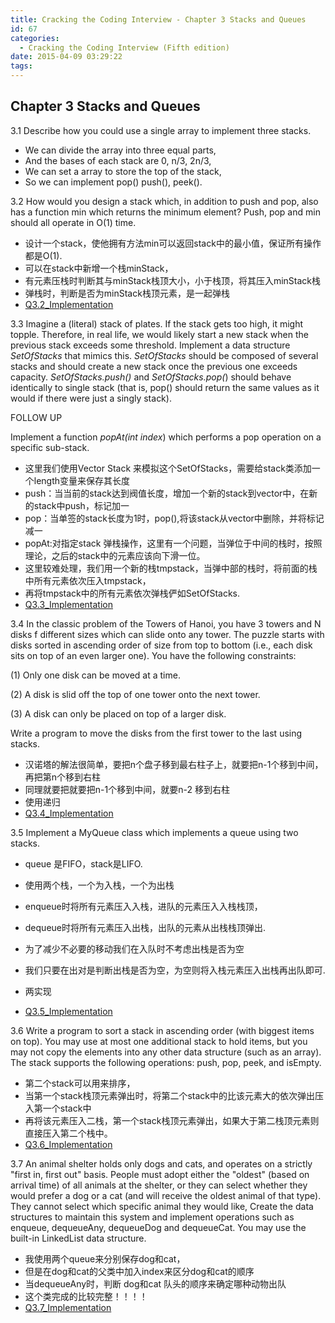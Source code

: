 ```yaml
---
title: Cracking the Coding Interview - Chapter 3 Stacks and Queues
id: 67
categories:
  - Cracking the Coding Interview (Fifth edition)
date: 2015-04-09 03:29:22
tags:
---
```


## Chapter 3 Stacks and Queues

3.1 Describe how you could use a single array to implement three stacks.

*   We can divide the array into three equal parts,
*   And the bases of each stack are 0, n/3, 2n/3,
*   We can set a array to store the top of the stack,
*   So we can implement pop() push(), peek().

3.2 How would you design a stack which, in addition to push and pop, also has a function min which returns the minimum element? Push, pop and min should all operate in O(1) time.

* 设计一个stack，使他拥有方法min可以返回stack中的最小值，保证所有操作都是O(1).
*   可以在stack中新增一个栈minStack，
*   有元素压栈时判断其与minStack栈顶大小，小于栈顶，将其压入minStack栈
*   弹栈时，判断是否为minStack栈顶元素，是一起弹栈
*   [Q3.2_Implementation](https://github.com/godlzr/CrackingCodingInterview/blob/master/src/com/DataStructures/StacksQueues/StackWithMin.java)

3.3 Imagine a (literal) stack of plates. If the stack gets too high, it might topple. Therefore, in real life, we would likely start a new stack when the previous stack exceeds some threshold. Implement a data structure _SetOfStacks_ that mimics this. _SetOfStacks_ should be composed of several stacks and should create a new stack once the previous one exceeds capacity. _SetOfStacks.push()_ and _SetOfStacks.pop(_) should behave identically to single stack (that is, pop() should return the same values as it would if there were just a singly stack).

FOLLOW UP

Implement a function _popAt(int index_) which performs a pop operation on a specific sub-stack.

*   这里我们使用Vector Stack 来模拟这个SetOfStacks，需要给stack类添加一个length变量来保存其长度
*   push：当当前的stack达到阀值长度，增加一个新的stack到vector中，在新的stack中push，标记加一
*   pop：当单签的stack长度为1时，pop(),将该stack从vector中删除，并将标记减一
*   popAt:对指定stack 弹栈操作，这里有一个问题，当弹位于中间的栈时，按照理论，之后的stack中的元素应该向下滑一位。
*   这里较难处理，我们用一个新的栈tmpstack，当弹中部的栈时，将前面的栈中所有元素依次压入tmpstack，
*   再将tmpstack中的所有元素依次弹栈俨如SetOfStacks.
*   [Q3.3_Implementation](https://github.com/godlzr/CrackingCodingInterview/blob/master/src/com/DataStructures/StacksQueues/SetOfStacks.java)

3.4 In the classic problem of the Towers of Hanoi, you have 3 towers and N disks f different sizes which can slide onto any tower. The puzzle starts with disks sorted in ascending order of size from top to bottom (i.e., each disk sits on top of an even larger one). You have the following constraints:

(1) Only one disk can be moved at a time.

(2) A disk is slid off the top of one tower onto the next tower.

(3) A disk can only be placed on top of a larger disk.

Write a program to move the disks from the first tower to the last using stacks.

*   汉诺塔的解法很简单，要把n个盘子移到最右柱子上，就要把n-1个移到中间，再把第n个移到右柱
*   同理就要把就要把n-1个移到中间，就要n-2 移到右柱
*   使用递归
*   [Q3.4_Implementation](https://github.com/godlzr/CrackingCodingInterview/blob/master/src/com/DataStructures/StacksQueues/HanoiTower.java)

3.5 Implement a MyQueue class which implements a queue using two stacks.

*   queue 是FIFO，stack是LIFO.
*   使用两个栈，一个为入栈，一个为出栈
*   enqueue时将所有元素压入入栈，进队的元素压入入栈栈顶，
*   dequeue时将所有元素压入出栈，出队的元素从出栈栈顶弹出.
*   为了减少不必要的移动我们在入队时不考虑出栈是否为空
*   我们只要在出对是判断出栈是否为空，为空则将入栈元素压入出栈再出队即可.
*   两实现

*   [Q3.5_Implementation](https://github.com/godlzr/CrackingCodingInterview/blob/master/src/com/DataStructures/StacksQueues/MyQueue.java)

3.6 Write a program to sort a stack in ascending order (with biggest items on top). You may use at most one additional stack to hold items, but you may not copy the elements into any other data structure (such as an array). The stack supports the following operations: push, pop, peek, and isEmpty.

*   第二个stack可以用来排序，
*   当第一个stack栈顶元素弹出时，将第二个stack中的比该元素大的依次弹出压入第一个stack中
*   再将该元素压入二栈，第一个stack栈顶元素弹出，如果大于第二栈顶元素则直接压入第二个栈中。
*   [Q3.6_Implementation](https://github.com/godlzr/CrackingCodingInterview/blob/master/src/com/DataStructures/StacksQueues/StackHelper.java)

3.7 An animal shelter holds only dogs and cats, and operates on a strictly "first in, first out" basis. People must adopt either the "oldest" (based on arrival time) of all animals at the shelter, or they can select whether they would prefer a dog or a cat (and will receive the oldest animal of that type). They cannot select which specific animal they would like, Create the data structures to maintain this system and implement operations such as enqueue, dequeueAny, dequeueDog and dequeueCat. You may use the built-in LinkedList data structure.

*   我使用两个queue来分别保存dog和cat，
*   但是在dog和cat的父类中加入index来区分dog和cat的顺序
*   当dequeueAny时，判断 dog和cat 队头的顺序来确定哪种动物出队
*   这个类完成的比较完整！！！！
*   [Q3.7_Implementation](https://github.com/godlzr/CrackingCodingInterview/blob/master/src/com/DataStructures/StacksQueues/Shelter.java)